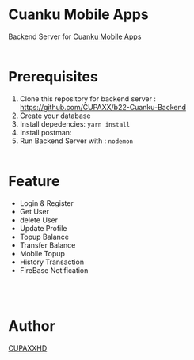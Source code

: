 # Cuanku Mobile Apps
Backend Server for <a href="https://github.com/CUPAXX/b22-Cuanku-MobileApps">Cuanku Mobile Apps</a>
<br> </br>

# Prerequisites
1. Clone this repository for backend server : https://github.com/CUPAXX/b22-Cuanku-Backend
2. Create your database
3. Install depedencies:  ```yarn install```
4. Install postman:
5. Run Backend Server with :  ``nodemon``
<br> </br>

# Feature
<ul>
<li>Login & Register</li>
<li>Get User</li>
<li>delete User</li>
<li>Update Profile</li>
<li>Topup Balance</li>
<li>Transfer Balance</li>
<li>Mobile Topup</li>
<li>History Transaction</li>
<li>FireBase Notification</li>
</ul>


<br> </br>
# Author
<a href="https://www.instagram.com/xfiqryx/">CUPAXXHD</a>

